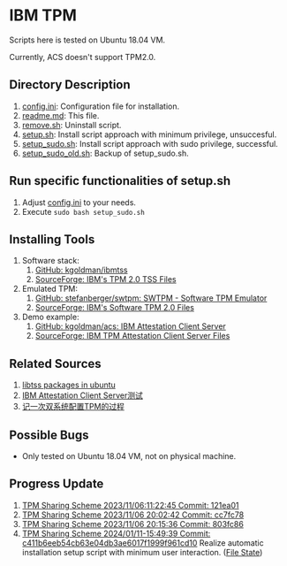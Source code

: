 # IBM TPM

Scripts here is tested on Ubuntu 18.04 VM.

Currently, ACS doesn't support TPM2.0.

## Directory Description

1. [config.ini](config.ini): Configuration file for installation.
2. [readme.md](readme.md): This file.
3. [remove.sh](remove.sh): Uninstall script.
4. [setup.sh](setup.sh): Install script approach with minimum privilege, unsuccesful.
5. [setup_sudo.sh](setup_sudo.sh): Install script approach with sudo privilege, successful.
6. [setup_sudo_old.sh](setup_sudo_old.sh): Backup of setup_sudo.sh.

## Run specific functionalities of setup.sh

1. Adjust [config.ini](config.ini) to your needs.
2. Execute ```sudo bash setup_sudo.sh```

## Installing Tools

1. Software stack: 
    1. [GitHub: kgoldman/ibmtss](https://github.com/kgoldman/ibmtss)
    2. [SourceForge: IBM's TPM 2.0 TSS Files](https://sourceforge.net/projects/ibmtpm20tss/files/)
2. Emulated TPM: 
    1. [GitHub: stefanberger/swtpm: SWTPM - Software TPM Emulator](https://github.com/stefanberger/swtpm)
    2. [SourceForge: IBM's Software TPM 2.0 Files](https://sourceforge.net/projects/ibmswtpm2/files/)
3. Demo example: 
    1. [GitHub: kgoldman/acs: IBM Attestation Client Server](https://github.com/kgoldman/acs)
    2. [SourceForge: IBM TPM Attestation Client Server Files](https://sourceforge.net/projects/ibmtpm20acs/files/)

## Related Sources

1. [libtss packages in ubuntu](https://packages.ubuntu.com/search?keywords=libtss&searchon=names)
2. [IBM Attestation Client Server测试](https://rlyown.github.io/2021/02/28/IBM-Attestation-Client-Server%E6%B5%8B%E8%AF%95/)
3. [记一次双系统配置TPM的过程](https://rlyown.github.io/2021/05/29/%E8%AE%B0%E4%B8%80%E6%AC%A1%E5%8F%8C%E7%B3%BB%E7%BB%9F%E9%85%8D%E7%BD%AETPM%E7%9A%84%E8%BF%87%E7%A8%8B/#%E7%9B%B8%E5%85%B3%E8%B5%84%E6%96%99)

## Possible Bugs

- Only tested on Ubuntu 18.04 VM, not on physical machine.

## Progress Update

1. [TPM Sharing Scheme 2023/11/06:11:22:45 Commit: 121ea01](https://youtu.be/RcyuaFtERZM)
2. [TPM Sharing Scheme 2023/11/06 20:02:42 Commit: cc7fc78](https://youtu.be/Na3WUpZXb0Q)
3. [TPM Sharing Scheme 2023/11/06 20:15:36 Commit: 803fc86](https://youtu.be/0gP2gU_3JKY)
4. [TPM Sharing Scheme 2024/01/11-15:49:39 Commit: c411b6eeb54cb63e04db3ae6017f1999f961cd10](https://youtu.be/x2bHqZr6nYA) Realize automatic installation setup script with minimum user interaction. ([File State](https://github.com/CYCU-AIoT-System-Lab/TPM_Sharing_Scheme/tree/c411b6eeb54cb63e04db3ae6017f1999f961cd10))
